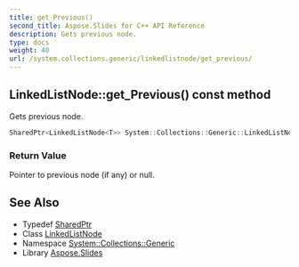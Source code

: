 ```yaml
---
title: get_Previous()
second_title: Aspose.Slides for C++ API Reference
description: Gets previous node.
type: docs
weight: 40
url: /system.collections.generic/linkedlistnode/get_previous/
---
```

## LinkedListNode::get_Previous() const method


Gets previous node.

```cpp
SharedPtr<LinkedListNode<T>> System::Collections::Generic::LinkedListNode<T>::get_Previous() const
```


### Return Value

Pointer to previous node (if any) or null.

## See Also

* Typedef [SharedPtr](../../../system/sharedptr/)
* Class [LinkedListNode](../)
* Namespace [System::Collections::Generic](../../)
* Library [Aspose.Slides](../../../)